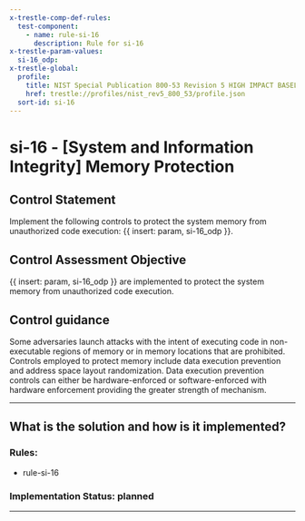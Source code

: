 ```yaml
---
x-trestle-comp-def-rules:
  test-component:
    - name: rule-si-16
      description: Rule for si-16
x-trestle-param-values:
  si-16_odp:
x-trestle-global:
  profile:
    title: NIST Special Publication 800-53 Revision 5 HIGH IMPACT BASELINE
    href: trestle://profiles/nist_rev5_800_53/profile.json
  sort-id: si-16
---
```


# si-16 - \[System and Information Integrity\] Memory Protection

## Control Statement

Implement the following controls to protect the system memory from unauthorized code execution: {{ insert: param, si-16_odp }}.

## Control Assessment Objective

{{ insert: param, si-16_odp }} are implemented to protect the system memory from unauthorized code execution.

## Control guidance

Some adversaries launch attacks with the intent of executing code in non-executable regions of memory or in memory locations that are prohibited. Controls employed to protect memory include data execution prevention and address space layout randomization. Data execution prevention controls can either be hardware-enforced or software-enforced with hardware enforcement providing the greater strength of mechanism.

______________________________________________________________________

## What is the solution and how is it implemented?

<!-- For implementation status enter one of: implemented, partial, planned, alternative, not-applicable -->

<!-- Note that the list of rules under ### Rules: is read-only and changes will not be captured after assembly to JSON -->

<!-- Add control implementation description here for control: si-16 -->

### Rules:

  - rule-si-16

### Implementation Status: planned

______________________________________________________________________
